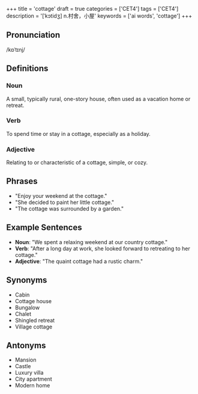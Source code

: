 +++
title = 'cottage'
draft = true
categories = ['CET4']
tags = ['CET4']
description = '[ˈkɔtidʒ] n.村舍，小屋'
keywords = ['ai words', 'cottage']
+++

## Pronunciation
/kɒˈtɪnj/

## Definitions
### Noun
A small, typically rural, one-story house, often used as a vacation home or retreat. 

### Verb
To spend time or stay in a cottage, especially as a holiday. 

### Adjective
Relating to or characteristic of a cottage, simple, or cozy.

## Phrases
- "Enjoy your weekend at the cottage."
- "She decided to paint her little cottage."
- "The cottage was surrounded by a garden."

## Example Sentences
- **Noun**: "We spent a relaxing weekend at our country cottage."
- **Verb**: "After a long day at work, she looked forward to retreating to her cottage."
- **Adjective**: "The quaint cottage had a rustic charm."

## Synonyms
- Cabin
- Cottage house
- Bungalow
- Chalet
- Shingled retreat
- Village cottage

## Antonyms
- Mansion
- Castle
- Luxury villa
- City apartment
- Modern home
